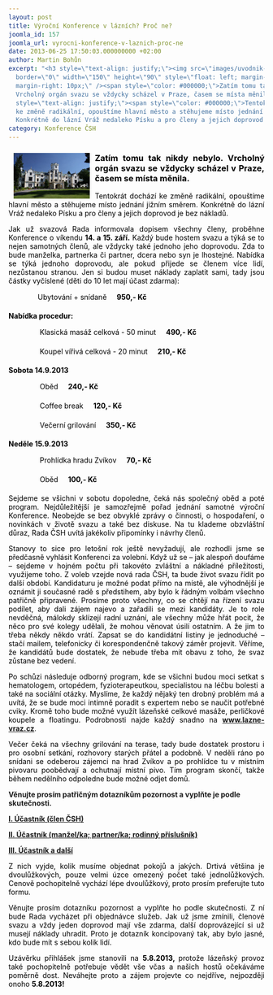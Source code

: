 ```yaml
---
layout: post
title: Výroční Konference v lázních? Proč ne?
joomla_id: 157
joomla_url: vyrocni-konference-v-laznich-proc-ne
date: 2013-06-25 17:50:03.000000000 +02:00
author: Martin Bohůn
excerpt: "<h3 style=\"text-align: justify;\"><img src=\"images/uvodnik-clanku-foto/vraz.jpg\"
  border=\"0\" width=\"150\" height=\"90\" style=\"float: left; margin-left: 10px;
  margin-right: 10px;\" /><span style=\"color: #000000;\">Zatím tomu tak nikdy nebylo.
  Vrcholný orgán svazu se vždycky scházel v Praze, časem se místa měnila. </span></h3>\r\n<p
  style=\"text-align: justify;\"><span style=\"color: #000000;\">Tentokrát dochází
  ke změně radikální, opouštíme hlavní město a stěhujeme místo jednání jižním směrem.
  Konkrétně do lázní Vráž nedaleko Písku a pro členy a jejich doprovod je bez nákladů.</span></p>"
category: Konference ČSH
---
```

<h3 style="text-align: justify;"><img src="images/uvodnik-clanku-foto/vraz.jpg" border="0" width="150" height="90" style="float: left; margin-left: 10px; margin-right: 10px;" /><span style="color: #000000;">Zatím tomu tak nikdy nebylo. Vrcholný orgán svazu se vždycky scházel v Praze, časem se místa měnila. </span></h3>

<p style="text-align: justify;"><span style="color: #000000;">Tentokrát dochází ke změně radikální, opouštíme hlavní město a stěhujeme místo jednání jižním směrem. Konkrétně do lázní Vráž nedaleko Písku a pro členy a jejich doprovod je bez nákladů.</span></p>



<p style="text-align: justify;"><span style="color: #000000;">Jak už svazová Rada informovala dopisem všechny členy, proběhne Konference o víkendu <strong>14. a 15. září.</strong> Každý bude hostem svazu a týká se to nejen samotných členů, ale vždycky také jednoho jeho doprovodu. Zda to bude manželka, partnerka či partner, dcera nebo syn je lhostejné. Nabídka se týká jednoho doprovodu, ale pokud přijede se členem více lidí, nezůstanou stranou. Jen si budou muset náklady zaplatit sami, tady jsou částky vyčíslené (děti do 10 let mají účast zdarma):</span></p>

<p style="padding-left: 30px;"><span style="color: #000000;">       Ubytování + snídaně     <strong>950,- Kč</strong></span></p>

<p><span style="color: #000000;"><strong>Nabídka procedur:</strong></span></p>

<p style="padding-left: 30px;"><span style="color: #000000;">        Klasická masáž celková - 50 minut     <strong>490,- Kč</strong></span></p>

<p style="padding-left: 30px;"><span style="color: #000000;">        Koupel vířivá celková - 20 minut     <strong>210,- Kč</strong></span></p>

<p><span style="color: #000000;"><strong>Sobota 14.9.2013</strong></span></p>

<p style="padding-left: 30px;"><span style="color: #000000;">        Oběd     <strong>240,- Kč</strong></span></p>

<p style="padding-left: 30px;"><span style="color: #000000;">        Coffee break     <strong>120,- Kč</strong></span></p>

<p style="padding-left: 30px;"><span style="color: #000000;">        Večerní grilování     <strong>350,- Kč</strong></span></p>

<p><span style="color: #000000;"><strong>Neděle 15.9.2013</strong></span></p>

<p style="padding-left: 30px;"><span style="color: #000000;">        Prohlídka hradu Zvíkov     <strong>70,- Kč</strong></span></p>

<p style="padding-left: 30px;"><span style="color: #000000;">        Oběd     <strong>100,- Kč</strong></span></p>

<p style="text-align: justify;"><span style="color: #000000;">Sejdeme se všichni v sobotu dopoledne, čeká nás společný oběd a poté program. Nejdůležitější je samozřejmě pořad jednání samotné výroční Konference. Neobejde se bez obvyklé zprávy o činnosti, o hospodaření, o novinkách v životě svazu a také bez diskuse. Na tu klademe obzvláštní důraz, Rada ČSH uvítá jakékoliv připomínky i návrhy členů.</span></p>

<p style="text-align: justify;"><span style="color: #000000;">Stanovy to sice pro letošní rok ještě nevyžadují, ale rozhodli jsme se předčasně vyhlásit Konferenci za volební. Když už se – jak alespoň doufáme – sejdeme v hojném počtu při takovéto zvláštní a nákladné příležitosti, využijeme toho. Z voleb vzejde nová rada ČSH, ta bude život svazu řídit po další období. Kandidaturu je možné podat přímo na místě, ale výhodnější je oznámit ji současné radě s předstihem, aby bylo k řádným volbám všechno patřičně připravené. Prosíme proto všechny, co se chtějí na řízení svazu podílet, aby dali zájem najevo a zařadili se mezi kandidáty. Je to role nevděčná, málokdy sklízejí radní uznání, ale všechny může hřát pocit, že něco pro své kolegy udělali, že mohou věnovat úsilí ostatním. A že jim to třeba někdy někdo vrátí. Zapsat se do kandidátní listiny je jednoduché – stačí mailem, telefonicky či korespondenčně takový záměr projevit. Věříme, že kandidátů bude dostatek, že nebude třeba mít obavu z toho, že svaz zůstane bez vedení.</span></p>

<p style="text-align: justify;"><span style="color: #000000;">Po schůzi následuje odborný program, kde se všichni budou moci setkat s hematologem, ortopédem, fyzioterapeutkou, specialistou na léčbu bolesti a také na sociální otázky. Myslíme, že každý nějaký ten drobný problém má a uvítá, že se bude moci intimně poradit s expertem nebo se naučit potřebné cviky. Kromě toho bude možné využít lázeňské celkové masáže, perličkové koupele a floatingu. Podrobnosti najde každý snadno na</span> <strong><a href="http://www.lazne-vraz.cz/" target="_blank" title="Lázně Vráž">www.lazne-vraz.cz</a></strong>.</p>

<p style="text-align: justify;"><span style="color: #000000;">Večer čeká na všechny grilování na terase, tady bude dostatek prostoru i pro osobní setkání, rozhovory starých přátel a podobně. V neděli ráno po snídani se odeberou zájemci na hrad Zvíkov a po prohlídce tu v místním pivovaru poobědvají a ochutnají místní pivo. Tím program skončí, takže během nedělního odpoledne bude možné odjet domů.</span></p>

<p><strong><span class="note">Věnujte prosím patřičným dotazníkům pozornost a vyplňte je podle skutečnosti.</span></strong></p>

<p style="text-align: justify;"><span style="color: #000000;"><strong><a href="index.php/cs/?option=com_chronoforms&amp;chronoform=Deadline" target="_blank" title="Deadline">I. Účastník (člen ČSH)</a><br /></strong></span></p>

<p style="text-align: justify;"><span style="color: #000000;"><a href="index.php/cs/?option=com_chronoforms&amp;chronoform=Deadline" target="_blank" title="Deadline"><strong>II. Účastník (manžel/ka; partner/ka; rodinný příslušník)</strong></a><br /></span></p>

<p style="text-align: justify;"><span style="color: #000000;"><a href="index.php/cs/?option=com_chronoforms&amp;chronoform=Deadline" target="_blank" title="Deadline"><strong>III. Účastník a další </strong></a><br /></span></p>

<p style="text-align: justify;"><span style="color: #000000;">Z nich vyjde, kolik musíme objednat pokojů a jakých. Drtivá většina je dvoulůžkových, pouze velmi úzce omezený počet také jednolůžkových. Cenově pochopitelně vychází lépe dvoulůžkový, proto prosím preferujte tuto formu.</span></p>

<p style="text-align: justify;"><span style="color: #000000;">Věnujte prosím dotazníku pozornost a vyplňte ho podle skutečnosti. Z ní bude Rada vycházet při objednávce služeb. Jak už jsme zmínili, členové svazu a vždy jeden doprovod mají vše zdarma, další doprovázející si už musejí náklady uhradit. Proto je dotazník koncipovaný tak, aby bylo jasné, kdo bude mít s sebou kolik lidí.</span></p>

<p style="text-align: justify;"><span style="color: #000000;">Uzávěrku přihlášek jsme stanovili na </span><span style="color: #000000;"><strong>5.8.2013, </strong></span><span style="color: #000000;">protože lázeňský provoz také pochopitelně potřebuje vědět vše včas a našich hostů očekáváme poměrně dost. Neváhejte proto a zájem projevte co nejdříve, nejpozději onoho <strong>5.8.2013!</strong></span></p>
